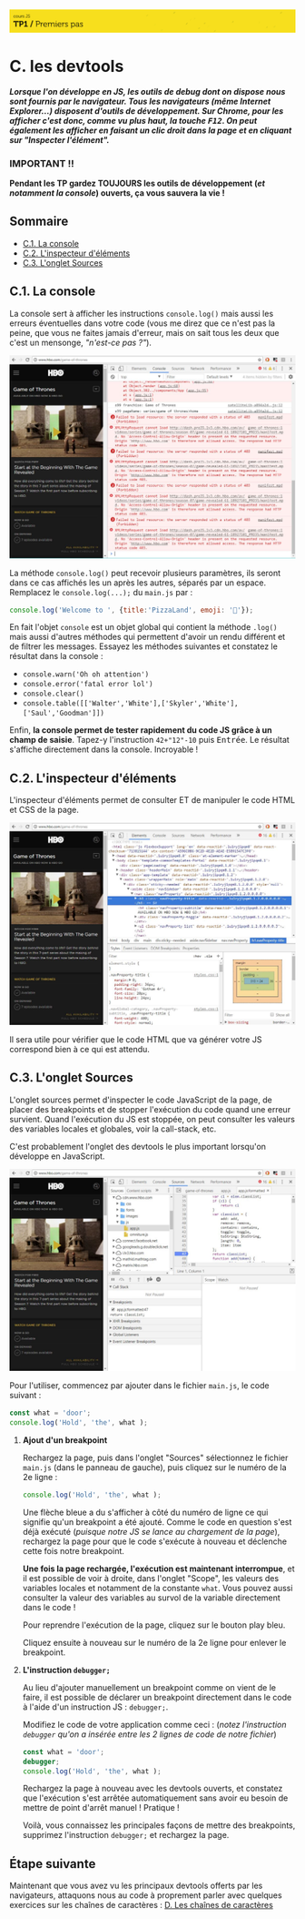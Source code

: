 <img src="images/readme/header-small.jpg" >

# C. les devtools <!-- omit in toc -->

_**Lorsque l'on développe en JS, les outils de debug dont on dispose nous sont fournis par le navigateur. Tous les navigateurs (même Internet Explorer...) disposent d'outils de développement. Sur Chrome, pour les afficher c'est donc, comme vu plus haut, la touche <kbd>F12</kbd>. On peut également les afficher en faisant un clic droit dans la page et en cliquant sur "Inspecter l'élément".**_

### IMPORTANT !! <!-- omit in toc -->
**Pendant les TP gardez TOUJOURS les outils de développement (_et notamment la console_) ouverts, ça vous sauvera la vie !**

## Sommaire <!-- omit in toc -->
- [C.1. La console](#c1-la-console)
- [C.2. L'inspecteur d'éléments](#c2-linspecteur-déléments)
- [C.3. L'onglet Sources](#c3-longlet-sources)

## C.1. La console
La console sert à afficher les instructions `console.log()` mais aussi les erreurs éventuelles dans votre code (vous me direz que ce n'est pas la peine, que vous ne faites jamais d'erreur, mais on sait tous les deux que c'est un mensonge, *"n'est-ce pas ?"*).

<img src="images/readme/devtools-console.jpg" >

La méthode `console.log()` peut recevoir plusieurs paramètres, ils seront dans ce cas affichés les un après les autres, séparés par un espace. Remplacez le `console.log(...);` du `main.js` par :
```js
console.log('Welcome to ', {title:'PizzaLand', emoji: '🍕'});
```

En fait l'objet `console` est un objet global qui contient la méthode `.log()` mais aussi d'autres méthodes qui permettent d'avoir un rendu différent et de filtrer les messages. Essayez les méthodes suivantes et constatez le résultat dans la console :
- `console.warn('Oh oh attention')`
- `console.error('fatal error lol')`
- `console.clear()`
- `console.table([['Walter','White'],['Skyler','White'],['Saul','Goodman']])`

Enfin, **la console permet de tester rapidement du code JS grâce à un champ de saisie**. Tapez-y l'instruction `42+"12"-10` puis <kbd>Entrée</kbd>. Le résultat s'affiche directement dans la console. Incroyable !

## C.2. L'inspecteur d'éléments

L'inspecteur d'éléments permet de consulter ET de manipuler le code HTML et CSS de la page.

<img src="images/readme/devtools-inspecteur.jpg" >

Il sera utile pour vérifier que le code HTML que va générer votre JS correspond bien à ce qui est attendu.

## C.3. L'onglet Sources
L'onglet sources permet d'inspecter le code JavaScript de la page, de placer des breakpoints et de stopper l'exécution du code quand une erreur survient. Quand l'exécution du JS est stoppée, on peut consulter les valeurs des variables locales et globales, voir la call-stack, etc.

C'est probablement l'onglet des devtools le plus important lorsqu'on développe en JavaScript.

<img src="images/readme/devtools-sources.jpg" >

Pour l'utiliser, commencez par ajouter dans le fichier `main.js`, le code suivant :
```js
const what = 'door';
console.log('Hold', 'the', what );
```

1. **Ajout d'un breakpoint**

	Rechargez la page, puis dans l'onglet "Sources" sélectionnez le fichier `main.js` (dans le panneau de gauche), puis cliquez sur le numéro de la 2e ligne :
	```js
	console.log('Hold', 'the', what );
	```

	Une flèche bleue a du s'afficher à côté du numéro de ligne ce qui signifie qu'un breakpoint a été ajouté. Comme le code en question s'est déjà exécuté (_puisque notre JS se lance au chargement de la page_), rechargez la page pour que le code s'exécute à nouveau et déclenche cette fois notre breakpoint.

	**Une fois la page rechargée, l'exécution est maintenant interrompue**, et il est possible de voir à droite, dans l'onglet "Scope", les valeurs des variables locales et notamment de la constante `what`. Vous pouvez aussi consulter la valeur des variables au survol de la variable directement dans le code !

	Pour reprendre l'exécution de la page, cliquez sur le bouton play bleu.

	Cliquez ensuite à nouveau sur le numéro de la 2e ligne pour enlever le breakpoint.

2. **L'instruction `debugger;`**

	Au lieu d'ajouter manuellement un breakpoint comme on vient de le faire, il est possible de déclarer un breakpoint directement dans le code à l'aide d'un instruction JS : `debugger;`.

	Modifiez le code de votre application comme ceci : (_notez l'instruction `debugger` qu'on a insérée entre les 2 lignes de code de notre fichier_)
	```js
	const what = 'door';
	debugger;
	console.log('Hold', 'the', what );
	```

	Rechargez la page à nouveau avec les devtools ouverts, et constatez que l'exécution s'est arrêtée automatiquement sans avoir eu besoin de mettre de point d'arrêt manuel ! Pratique !

	Voilà, vous connaissez les principales façons de mettre des breakpoints, supprimez l'instruction `debugger;` et rechargez la page.

## Étape suivante <!-- omit in toc -->
Maintenant que vous avez vu les principaux devtools offerts par les navigateurs, attaquons nous au code à proprement parler avec quelques exercices sur les chaînes de caractères : [D. Les chaînes de caractères](D-chaines.md)
